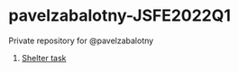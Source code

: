 # pavelzabalotny-JSFE2022Q1
Private repository for @pavelzabalotny

1. [Shelter task](https://rolling-scopes-school.github.io/pavelzabalotny-JSFE2022Q1/shelter/pages/main/)

